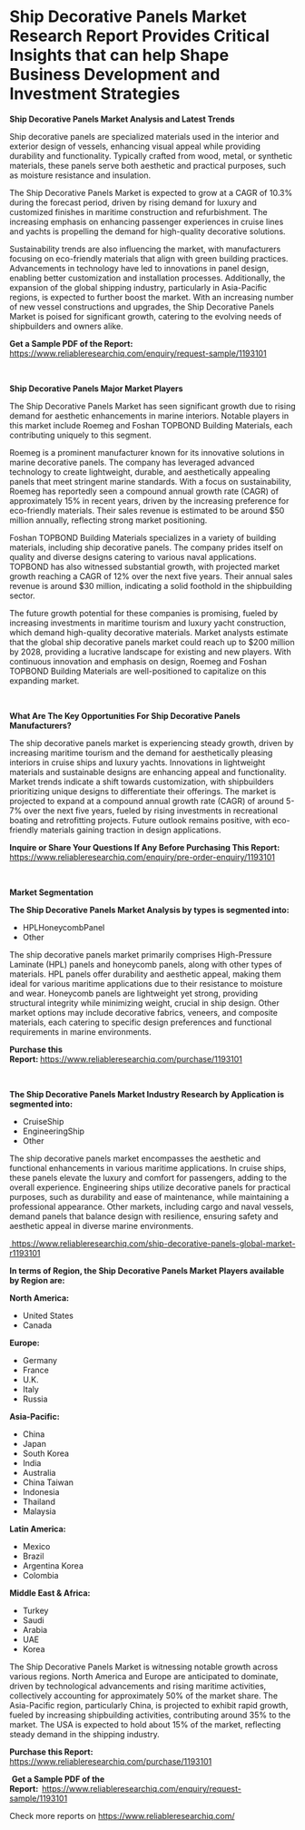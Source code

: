 <p><h1>Ship Decorative Panels Market Research Report Provides Critical Insights that can help Shape Business Development and Investment Strategies</h1></p><p><strong>Ship Decorative Panels Market Analysis and Latest Trends</strong></p>
<p><p>Ship decorative panels are specialized materials used in the interior and exterior design of vessels, enhancing visual appeal while providing durability and functionality. Typically crafted from wood, metal, or synthetic materials, these panels serve both aesthetic and practical purposes, such as moisture resistance and insulation.</p><p>The Ship Decorative Panels Market is expected to grow at a CAGR of 10.3% during the forecast period, driven by rising demand for luxury and customized finishes in maritime construction and refurbishment. The increasing emphasis on enhancing passenger experiences in cruise lines and yachts is propelling the demand for high-quality decorative solutions. </p><p>Sustainability trends are also influencing the market, with manufacturers focusing on eco-friendly materials that align with green building practices. Advancements in technology have led to innovations in panel design, enabling better customization and installation processes. Additionally, the expansion of the global shipping industry, particularly in Asia-Pacific regions, is expected to further boost the market. With an increasing number of new vessel constructions and upgrades, the Ship Decorative Panels Market is poised for significant growth, catering to the evolving needs of shipbuilders and owners alike.</p></p>
<p><strong>Get a Sample PDF of the Report:&nbsp;</strong> <a href="https://www.reliableresearchiq.com/enquiry/request-sample/1193101?utm_campaign=2593&utm_medium=2&utm_source=Github&utm_content=ia&utm_term=22032025&utm_id=ship-decorative-panels">https://www.reliableresearchiq.com/enquiry/request-sample/1193101</a></p>
<p>&nbsp;</p>
<p><strong>Ship Decorative Panels Major Market Players</strong></p>
<p><p>The Ship Decorative Panels Market has seen significant growth due to rising demand for aesthetic enhancements in marine interiors. Notable players in this market include Roemeg and Foshan TOPBOND Building Materials, each contributing uniquely to this segment.</p><p>Roemeg is a prominent manufacturer known for its innovative solutions in marine decorative panels. The company has leveraged advanced technology to create lightweight, durable, and aesthetically appealing panels that meet stringent marine standards. With a focus on sustainability, Roemeg has reportedly seen a compound annual growth rate (CAGR) of approximately 15% in recent years, driven by the increasing preference for eco-friendly materials. Their sales revenue is estimated to be around $50 million annually, reflecting strong market positioning.</p><p>Foshan TOPBOND Building Materials specializes in a variety of building materials, including ship decorative panels. The company prides itself on quality and diverse designs catering to various naval applications. TOPBOND has also witnessed substantial growth, with projected market growth reaching a CAGR of 12% over the next five years. Their annual sales revenue is around $30 million, indicating a solid foothold in the shipbuilding sector.</p><p>The future growth potential for these companies is promising, fueled by increasing investments in maritime tourism and luxury yacht construction, which demand high-quality decorative materials. Market analysts estimate that the global ship decorative panels market could reach up to $200 million by 2028, providing a lucrative landscape for existing and new players. With continuous innovation and emphasis on design, Roemeg and Foshan TOPBOND Building Materials are well-positioned to capitalize on this expanding market.</p></p>
<p>&nbsp;</p>
<p><strong>What Are The Key Opportunities For Ship Decorative Panels Manufacturers?</strong></p>
<p><p>The ship decorative panels market is experiencing steady growth, driven by increasing maritime tourism and the demand for aesthetically pleasing interiors in cruise ships and luxury yachts. Innovations in lightweight materials and sustainable designs are enhancing appeal and functionality. Market trends indicate a shift towards customization, with shipbuilders prioritizing unique designs to differentiate their offerings. The market is projected to expand at a compound annual growth rate (CAGR) of around 5-7% over the next five years, fueled by rising investments in recreational boating and retrofitting projects. Future outlook remains positive, with eco-friendly materials gaining traction in design applications.</p></p>
<p><strong>Inquire or Share Your Questions If Any Before Purchasing This Report:</strong> <a href="https://www.reliableresearchiq.com/enquiry/pre-order-enquiry/1193101?utm_campaign=2593&utm_medium=2&utm_source=Github&utm_content=ia&utm_term=22032025&utm_id=ship-decorative-panels">https://www.reliableresearchiq.com/enquiry/pre-order-enquiry/1193101</a></p>
<p>&nbsp;</p>
<p><strong>Market Segmentation</strong></p>
<p><strong>The Ship Decorative Panels Market Analysis by types is segmented into:</strong></p>
<p><ul><li>HPLHoneycombPanel</li><li>Other</li></ul></p>
<p><p>The ship decorative panels market primarily comprises High-Pressure Laminate (HPL) panels and honeycomb panels, along with other types of materials. HPL panels offer durability and aesthetic appeal, making them ideal for various maritime applications due to their resistance to moisture and wear. Honeycomb panels are lightweight yet strong, providing structural integrity while minimizing weight, crucial in ship design. Other market options may include decorative fabrics, veneers, and composite materials, each catering to specific design preferences and functional requirements in marine environments.</p></p>
<p><strong>Purchase this Report:&nbsp;</strong><a href="https://www.reliableresearchiq.com/purchase/1193101?utm_campaign=2593&utm_medium=2&utm_source=Github&utm_content=ia&utm_term=22032025&utm_id=ship-decorative-panels">https://www.reliableresearchiq.com/purchase/1193101</a></p>
<p>&nbsp;</p>
<p><strong>The Ship Decorative Panels Market Industry Research by Application is segmented into:</strong></p>
<p><ul><li>CruiseShip</li><li>EngineeringShip</li><li>Other</li></ul></p>
<p><p>The ship decorative panels market encompasses the aesthetic and functional enhancements in various maritime applications. In cruise ships, these panels elevate the luxury and comfort for passengers, adding to the overall experience. Engineering ships utilize decorative panels for practical purposes, such as durability and ease of maintenance, while maintaining a professional appearance. Other markets, including cargo and naval vessels, demand panels that balance design with resilience, ensuring safety and aesthetic appeal in diverse marine environments.</p></p>
<p><a href="https://www.reliableresearchiq.com/ship-decorative-panels-global-market-r1193101?utm_campaign=2593&utm_medium=2&utm_source=Github&utm_content=ia&utm_term=22032025&utm_id=ship-decorative-panels">&nbsp;https://www.reliableresearchiq.com/ship-decorative-panels-global-market-r1193101</a></p>
<p><strong>In terms of Region, the Ship Decorative Panels Market Players available by Region are:</strong></p>
<p>
    <p> <strong> North America: </strong>
        <ul>
            <li>United States</li>
            <li>Canada</li>
        </ul>
        </p> 
    <p> <strong> Europe: </strong>
        <ul>
            <li>Germany</li>
            <li>France</li>
            <li>U.K.</li>
            <li>Italy</li>
            <li>Russia</li>
        </ul>
        </p> 
    <p> <strong> Asia-Pacific: </strong>
        <ul>
            <li>China</li>
            <li>Japan</li>
            <li>South Korea</li>
            <li>India</li>
            <li>Australia</li>
            <li>China Taiwan</li>
            <li>Indonesia</li>
            <li>Thailand</li>
            <li>Malaysia</li>
        </ul>
        </p> 
    <p> <strong> Latin America: </strong>
        <ul>
            <li>Mexico</li>
            <li>Brazil</li>
            <li>Argentina Korea</li>
            <li>Colombia</li>
        </ul>
        </p> 
    <p> <strong> Middle East & Africa: </strong>
        <ul>
            <li>Turkey</li>
            <li>Saudi</li>
            <li>Arabia</li>
            <li>UAE</li>
            <li>Korea</li>
        </ul>
    </p>
    </p>
<p><p>The Ship Decorative Panels Market is witnessing notable growth across various regions. North America and Europe are anticipated to dominate, driven by technological advancements and rising maritime activities, collectively accounting for approximately 50% of the market share. The Asia-Pacific region, particularly China, is projected to exhibit rapid growth, fueled by increasing shipbuilding activities, contributing around 35% to the market. The USA is expected to hold about 15% of the market, reflecting steady demand in the shipping industry.</p></p>
<p><strong>Purchase this Report: </strong><a href="https://www.reliableresearchiq.com/purchase/1193101?utm_campaign=2593&utm_medium=2&utm_source=Github&utm_content=ia&utm_term=22032025&utm_id=ship-decorative-panels">https://www.reliableresearchiq.com/purchase/1193101</a></p>
<p>&nbsp;<strong>Get a Sample PDF of the Report:&nbsp;&nbsp;</strong><a href="https://www.reliableresearchiq.com/enquiry/request-sample/1193101?utm_campaign=2593&utm_medium=2&utm_source=Github&utm_content=ia&utm_term=22032025&utm_id=ship-decorative-panels">https://www.reliableresearchiq.com/enquiry/request-sample/1193101</a></p>
<p><strong></strong></p>
<p>Check more reports on <a href="https://www.reliableresearchiq.com/?utm_campaign=2593&utm_medium=2&utm_source=Github&utm_content=ia&utm_term=22032025&utm_id=ship-decorative-panels">https://www.reliableresearchiq.com/</a></p>